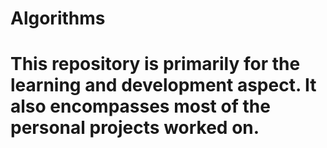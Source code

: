 # Algorithms

# This repository is primarily for the learning and development aspect. It also encompasses most of the personal projects worked on. 
